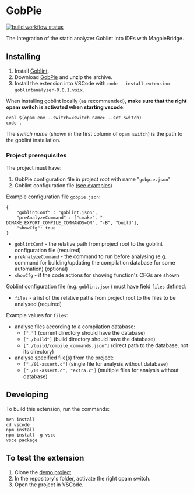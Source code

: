# GobPie

[![build workflow status](https://github.com/goblint/GobPie/actions/workflows/build.yml/badge.svg)](https://github.com/goblint/GobPie/actions/workflows/build.yml)

The Integration of the static analyzer Goblint into IDEs with MagpieBridge.

## Installing

1. Install [Goblint](https://github.com/goblint/analyzer#installing).
2. Download [GobPie](https://nightly.link/goblint/GobPie/workflows/build/master/plugin.zip) and unzip the archive.
3. Install the extension into VSCode with `code --install-extension goblintanalyzer-0.0.1.vsix`.

When installing goblint locally (as recommended), **make sure that the right opam switch is activated when starting vscode**:
```
eval $(opam env --switch=<switch name> --set-switch)
code .
```
The *switch name* (shown in the first column of `opam switch`) is the path to the goblint installation.

### Project prerequisites

The project must have:
1. GobPie configuration file in project root with name "`gobpie.json`"
2. Goblint configuration file ([see examples](https://github.com/goblint/analyzer/tree/master/conf))


Example configuration file `gobpie.json`:
```
{
    "goblintConf" : "goblint.json",
    "preAnalyzeCommand" : ["cmake", "-DCMAKE_EXPORT_COMPILE_COMMANDS=ON", "-B", "build"],
    "showCfg": true
}
```

* `goblintConf` - the relative path from project root to the goblint configuration file (required)
* `preAnalyzeCommand` - the command to run before analysing (e.g. command for building/updating the compilation database for some automation) (optional)
* `showCfg` - if the code actions for showing function's CFGs are shown

Goblint configuration file (e.g. `goblint.json`) must have field `files` defined:

* `files` - a list of the relative paths from project root to the files to be analysed (required)

Example values for `files`:
* analyse files according to a compilation database:
  * `["."]`  (current directory should have the database)
  * `["./build"]` (build directory should have the database)
  * `["./build/compile_commands.json"]` (direct path to the database, not its directory)
* analyse specified file(s) from the project:
  * `["./01-assert.c"]` (single file for analysis without database)
  * `["./01-assert.c", "extra.c"]` (multiple files for analysis without database)

## Developing

To build this extension, run the commands:

~~~
mvn install
cd vscode
npm install
npm install -g vsce
vsce package
~~~


## To test the extension

1. Clone the [demo project](https://github.com/karoliineh/GoblintAnalyzer-DemoProject)
2. In the repository's folder, activate the right opam switch.
3. Open the project in VSCode.
